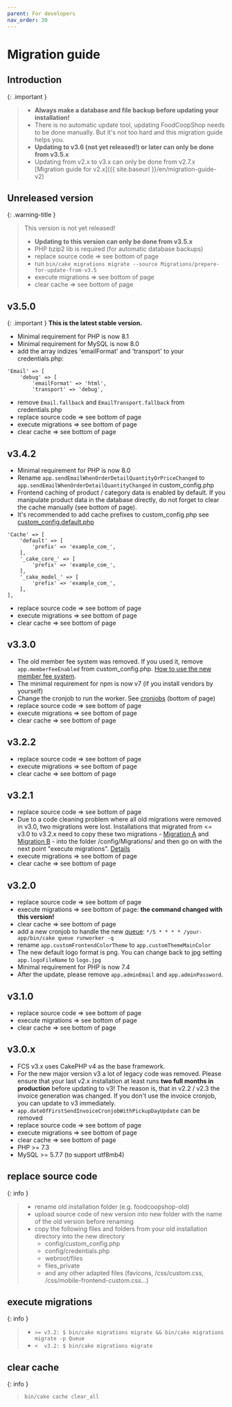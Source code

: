 ```yaml
---
parent: For developers
nav_order: 30
---
```

# Migration guide

## Introduction

{: .important }
> * **Always make a database and file backup before updating your installation!**
> * There is no automatic update tool, updating FoodCoopShop needs to be done manually. But it's not too hard and this migration guide helps you.
> * **Updating to v3.6 (not yet released!) or later can only be done from v3.5.x**
> * Updating from v2.x to v3.x can only be done from v2.7.x [Migration guide for v2.x]({{ site.baseurl }}/en/migration-guide-v2)

## Unreleased version

{: .warning-title }
> This version is not yet released!
>
> * **Updating to this version can only be done from v3.5.x**
> * PHP bzip2 lib is required (for automatic database backups)
> * replace source code => see bottom of page
> * run `bin/cake migrations migrate --source Migrations/prepare-for-update-from-v3.5`
> * execute migrations => see bottom of page
> * clear cache => see bottom of page

## v3.5.0

{: .important }
**This is the latest stable version.**

* Minimal requirement for PHP is now 8.1
* Minimal requirement for MySQL is now 8.0
* add the array indizes 'emailFormat' and 'transport' to your credentials.php:
```
'Email' => [
    'debug' => [
        'emailFormat' => 'html',
        'transport' => 'debug',
```
* remove `Email.fallback` and `EmailTransport.fallback` from credentials.php
* replace source code => see bottom of page
* execute migrations => see bottom of page
* clear cache => see bottom of page

## v3.4.2
* Minimal requirement for PHP is now 8.0
* Rename `app.sendEmailWhenOrderDetailQuantityOrPriceChanged` to `app.sendEmailWhenOrderDetailQuantityChanged` in custom_config.php
* Frontend caching of product / category data is enabled by default. If you manipulate product data in the database directly, do not forget to clear the cache manually (see bottom of page).
* It's recommended to add cache prefixes to custom_config.php see [custom_config.default.php]({{site.repo_url}}/blob/main/config/custom_config.default.php)
```
'Cache' => [
    'default' => [
        'prefix' => 'example_com_',
    ],
    '_cake_core_' => [
        'prefix' => 'example_com_',
    ],
    '_cake_model_' => [
        'prefix' => 'example_com_',
    ],
],
```
* replace source code => see bottom of page
* execute migrations => see bottom of page
* clear cache => see bottom of page

## v3.3.0
* The old member fee system was removed. If you used it, remove `app.memberFeeEnabled` from custom_config.php. [How to use the new member fee system](https://foodcoopshop.github.io/de/mitgliedsbeitraege.html).
* The minimal requirement for npm is now v7 (if you install vendors by yourself)
* Change the cronjob to run the worker. See [cronjobs](https://foodcoopshop.github.io/en/cronjobs.html) (bottom of page)
* replace source code => see bottom of page
* execute migrations => see bottom of page
* clear cache  => see bottom of page

## v3.2.2
* replace source code => see bottom of page
* execute migrations => see bottom of page
* clear cache  => see bottom of page

## v3.2.1
* replace source code => see bottom of page
* Due to a code cleaning problem where all old migrations were removed in v3.0, two migrations were lost. Installations that migrated from <= v3.0 to v3.2.x need to copy these two migrations - [Migration A](https://github.com/foodcoopshop/foodcoopshop/blob/1d7561acd589eb0f4cc04b33c960dcef6cb4c414/config/Migrations/20200319092123_ChangeDefaultTableCollationToUtf8mb4.php) and [Migration B](https://github.com/foodcoopshop/foodcoopshop/blob/1d7561acd589eb0f4cc04b33c960dcef6cb4c414/config/Migrations/20200319192745_MarkPricePerUnitAsSaved.php) - into the folder /config/Migrations/ and then go on with the next point "execute migrations". [Details](https://github.com/foodcoopshop/foodcoopshop/issues/649)
* execute migrations => see bottom of page
* clear cache  => see bottom of page

## v3.2.0
* replace source code => see bottom of page
* execute migrations => see bottom of page: **the command changed with this version!**
* clear cache  => see bottom of page
* add a new cronjob to handle the new [queue](https://github.com/dereuromark/cakephp-queue): `*/5 * * * * /your-app/bin/cake queue runworker -q`
* rename `app.customFrontendColorTheme` to `app.customThemeMainColor`
* The new default logo format is png. You can change back to jpg setting `app.logoFileName` to `logo.jpg`
* Minimal requirement for PHP is now 7.4
* After the update, please remove `app.adminEmail` and `app.adminPassword`.

## v3.1.0
* replace source code => see bottom of page
* execute migrations => see bottom of page
* clear cache  => see bottom of page

## v3.0.x
* FCS v3.x uses CakePHP v4 as the base framework.
* For the new major version v3 a lot of legacy code was removed. Please ensure that your last v2.x installation at least runs **two full months in production** before updating to v3! The reason is, that in v2.2 / v2.3 the invoice generation was changed. If you don't use the invoice cronjob, you can update to v3 immediately.
* `app.dateOfFirstSendInvoiceCronjobWithPickupDayUpdate` can be removed
* replace source code => see bottom of page
* execute migrations => see bottom of page
* clear cache  => see bottom of page
* PHP >= 7.3
* MySQL >= 5.7.7 (to support utf8mb4)


## replace source code

{: info }
> * rename old installation folder (e.g. foodcoopshop-old)
> * upload source code of new version into new folder with the name of the old version before renaming
> * copy the following files and folders from your old installation directory into the new directory
>     * config/custom_config.php
>     * config/credentials.php
>     * webroot/files
>     * files_private
>     * and any other adapted files (favicons, /css/custom.css, /css/mobile-frontend-custom.css...)

## execute migrations

{: info }
> * `>= v3.2: $ bin/cake migrations migrate && bin/cake migrations migrate -p Queue`
> * `<  v3.2: $ bin/cake migrations migrate`

## clear cache

{: info }
> `bin/cake cache clear_all`
